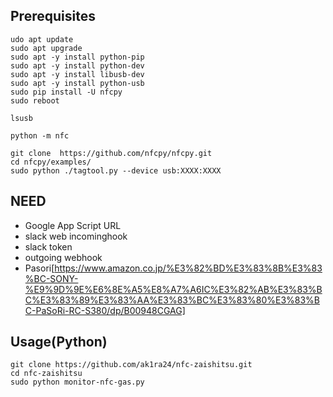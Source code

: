 ## Prerequisites
```
udo apt update
sudo apt upgrade
sudo apt -y install python-pip
sudo apt -y install python-dev
sudo apt -y install libusb-dev
sudo apt -y install python-usb
sudo pip install -U nfcpy
sudo reboot

lsusb

python -m nfc

git clone  https://github.com/nfcpy/nfcpy.git
cd nfcpy/examples/
sudo python ./tagtool.py --device usb:XXXX:XXXX
```

## NEED
* Google App Script URL
* slack web incominghook
* slack token
* outgoing webhook
* Pasori[https://www.amazon.co.jp/%E3%82%BD%E3%83%8B%E3%83%BC-SONY-%E9%9D%9E%E6%8E%A5%E8%A7%A6IC%E3%82%AB%E3%83%BC%E3%83%89%E3%83%AA%E3%83%BC%E3%83%80%E3%83%BC-PaSoRi-RC-S380/dp/B00948CGAG]

## Usage(Python)
```
git clone https://github.com/ak1ra24/nfc-zaishitsu.git
cd nfc-zaishitsu
sudo python monitor-nfc-gas.py
```

